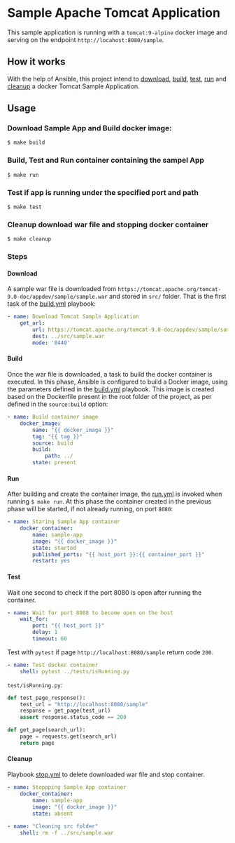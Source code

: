 # Sample Apache Tomcat Application 

This sample application is running with a `tomcat:9-alpine` docker image and serving on the endpoint `http://locahost:8080/sample`.

## How it works

With the help of Ansible, this project intend to [download](#download), [build](#build), [test](#test), 
[run](#run) and [cleanup](#cleanup) a docker Tomcat Sample Application.

## Usage

### Download Sample App and Build docker image:

`$ make build` 

### Build, Test and Run container containing the sampel App 

`$ make run`

### Test if app is running under the specified port and path

`$ make test`

### Cleanup download war file and stopping docker container

`$ make cleanup`

### Steps

#### Download

A sample war file is downloaded from `https://tomcat.apache.org/tomcat-9.0-doc/appdev/sample/sample.war` and stored in `src/` folder. That is the first task of the [build.yml](playbooks/build.yml) playbook:

```yaml
- name: Download Tomcat Sample Application
    get_url:
        url: https://tomcat.apache.org/tomcat-9.0-doc/appdev/sample/sample.war
        dest: ../src/sample.war
        mode: '0440'
```

#### Build

Once the war file  is downloaded, a task to build the docker container is executed. In this phase, Ansible is configured to build a Docker image, using the parameters defined in the [build.yml](playbooks/build.yml) playbook. This image is created based on the Dockerfile present in the root folder of the project, as per defined in the `source:build` option:

```yaml
- name: Build container image
    docker_image:
        name: "{{ docker_image }}"
        tag: "{{ tag }}"
        source: build
        build:
            path: ../
        state: present
```

#### Run

After building and create the container image, the [run.yml](playbooks/run.yml) is invoked when running `$ make run`. At this phase the container created in the previous phase will be started, if not already running, on port `8080`:

```yaml
- name: Staring Sample App container 
    docker_container:
        name: sample-app
        image: "{{ docker_image }}"
        state: started
        published_ports: "{{ host_port }}:{{ container_port }}"
        restart: yes
```

#### Test

Wait one second to check if the port 8080 is open after running the container.

```yaml
- name: Wait for port 8080 to become open on the host
    wait_for:
        port: "{{ host_port }}"
        delay: 1
        timeout: 60
```

Test with `pytest` if page `http://localhost:8080/sample` return code `200`.

```yaml
- name: Test docker container
    shell: pytest ../tests/isRunning.py
```

`test/isRunning.py`:
```python
def test_page_response():
    test_url = "http://localhost:8080/sample"
    response = get_page(test_url)
    assert response.status_code == 200

def get_page(search_url):
    page = requests.get(search_url)
    return page

```

#### Cleanup

Playbook [stop.yml](#playbooks/stop.yml) to delete downloaded war file and stop container.

```yaml
- name: Stoppping Sample App container 
    docker_container:
        name: sample-app
        image: "{{ docker_image }}"
        state: absent
    
- name: "Cleaning src folder"
    shell: rm -f ../src/sample.war
```
